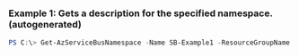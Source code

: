### Example 1: Gets a description for the specified namespace. (autogenerated)
```powershell
PS C:\> Get-AzServiceBusNamespace -Name SB-Example1 -ResourceGroupName MyResourceGroup
```

